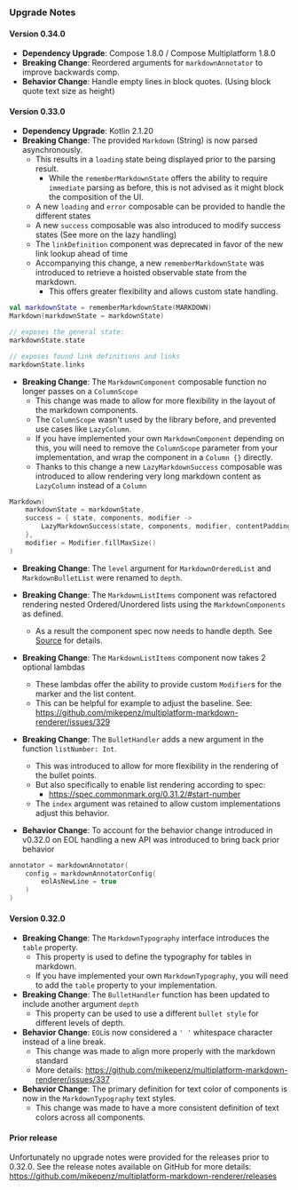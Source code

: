 ### Upgrade Notes

#### Version 0.34.0

- **Dependency Upgrade**: Compose 1.8.0 / Compose Multiplatform 1.8.0
- **Breaking Change**: Reordered arguments for `markdownAnnotator` to improve backwards comp.
- **Behavior Change**: Handle empty lines in block quotes. (Using block quote text size as height)

#### Version 0.33.0

- **Dependency Upgrade**: Kotlin 2.1.20
- **Breaking Change**: The provided `Markdown` (String) is now parsed asynchronously.
    - This results in a `loading` state being displayed prior to the parsing result.
        - While the `rememberMarkdownState` offers the ability to require `immediate` parsing as
          before, this is not advised as it might block the composition of the UI.
    - A new `loading` and `error` composable can be provided to handle the different states
    - A new `success` composable was also introduced to modify success states (See more on the lazy
      handling)
    - The `linkDefinition` component was deprecated in favor of the new link lookup ahead of time
    - Accompanying this change, a new `rememberMarkdownState` was introduced to retrieve a hoisted
      observable state from the markdown.
        - This offers greater flexibility and allows custom state handling.

```kotlin
val markdownState = rememberMarkdownState(MARKDOWN)
Markdown(markdownState = markdownState)

// exposes the general state:
markdownState.state

// exposes found link definitions and links
markdownState.links
```

- **Breaking Change**: The `MarkdownComponent` composable function no longer passes on a
  `ColumnScope`
    - This change was made to allow for more flexibility in the layout of the markdown components.
    - The `ColumnScope` wasn't used by the library before, and prevented use cases like
      `LazyColumn`.
    - If you have implemented your own `MarkdownComponent` depending on this, you will need to
      remove the `ColumnScope` parameter from your implementation, and wrap the component in a
      `Column {}` directly.
    - Thanks to this change a new `LazyMarkdownSuccess` composable was introduced to allow
      rendering very long markdown content as `LazyColumn` instead of a `Column`

```kotlin
Markdown(
    markdownState = markdownState,
    success = { state, components, modifier ->
        LazyMarkdownSuccess(state, components, modifier, contentPadding = PaddingValues(16.dp))
    },
    modifier = Modifier.fillMaxSize()
)
```

- **Breaking Change**: The `level` argument for `MarkdownOrderedList` and `MarkdownBulletList` were
  renamed to `depth`.
- **Breaking Change**: The `MarkdownListItems` component was refactored rendering nested
  Ordered/Unordered lists using the `MarkdownComponents` as defined.
    - As a result the component spec now needs to handle depth.
      See [Source](https://github.com/keta1/multiplatform-markdown-renderer/blob/develop/multiplatform-markdown-renderer/src/commonMain/kotlin/com/mikepenz/markdown/compose/components/MarkdownComponents.kt#L201-L208)
      for details.
- **Breaking Change**: The `MarkdownListItems` component now takes 2 optional lambdas
    - These lambdas offer the ability to provide custom `Modifier`s for the marker and the list
      content.
    - This can be helpful for example to adjust the baseline.
      See: https://github.com/mikepenz/multiplatform-markdown-renderer/issues/329
- **Breaking Change**: The `BulletHandler` adds a new argument in the function `listNumber: Int`.
    - This was introduced to allow for more flexibility in the rendering of the bullet points.
    - But also specifically to enable list rendering according to spec:
        - https://spec.commonmark.org/0.31.2/#start-number
    - The `index` argument was retained to allow custom implementations adjust this behavior.

- **Behavior Change**: To account for the behavior change introduced in v0.32.0 on EOL handling a
  new API was introduced to bring back prior behavior

```kotlin
annotator = markdownAnnotator(
    config = markdownAnnotatorConfig(
        eolAsNewLine = true
    )
)
```

#### Version 0.32.0

- **Breaking Change**: The `MarkdownTypography` interface introduces the `table` property.
    - This property is used to define the typography for tables in markdown.
    - If you have implemented your own `MarkdownTypography`, you will need to add the `table`
      property to your implementation.
- **Breaking Change**: The `BulletHandler` function has been updated to include another argument
  `depth`
    - This property can be used to use a different `bullet style` for different levels of depth.
- **Behavior Change**: `EOL`is now considered a `' '` whitespace character instead of a line break.
    - This change was made to align more properly with the markdown standard
    - More details: https://github.com/mikepenz/multiplatform-markdown-renderer/issues/337
- **Behavior Change**: The primary definition for text color of components is now in the
  `MarkdownTypography` text styles.
    - This change was made to have a more consistent definition of text colors across all
      components.

#### Prior release

Unfortunately no upgrade notes were provided for the releases prior to 0.32.0.
See the release notes available on GitHub for more
details: https://github.com/mikepenz/multiplatform-markdown-renderer/releases